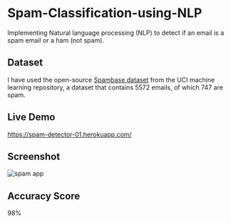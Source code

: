 # Spam-Classification-using-NLP
Implementing Natural language processing (NLP) to detect if an email is a spam email or a ham (not spam).

## Dataset
I have used the open-source [Spambase dataset](http://archive.ics.uci.edu/ml/datasets/Spambase/) from the UCI machine learning repository, a dataset that contains 5572 emails, of which 747 are spam.

## Live Demo 
https://spam-detector-01.herokuapp.com/

## Screenshot 
![spam app](https://user-images.githubusercontent.com/73738015/103008662-7dcf2500-455b-11eb-9bf4-59facf19b7de.JPG)

## Accuracy Score
98%
